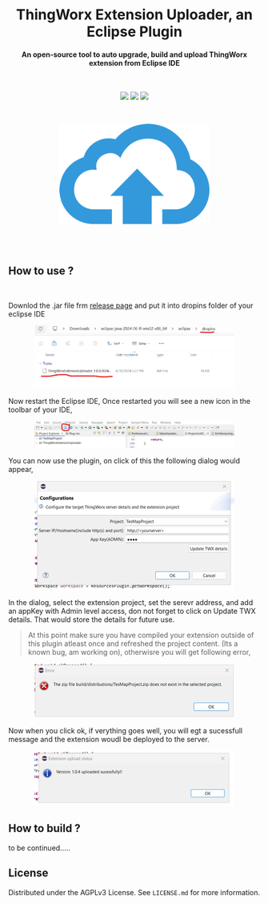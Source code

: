<h1  align="center" style="border-bottom: none">
    <b>
        ThingWorx Extension Uploader, an Eclipse Plugin
    </b>
</h1>
    <h4 align="center">An open-source tool to auto upgrade, build and upload ThingWorx extension from Eclipse IDE</h4>
<br/>
<p align="center">
<img src="https://sonarcloud.io/api/project_badges/measure?project=WGLabz_kafka-explorer&metric=code_smells" />
<img src="https://sonarcloud.io/api/project_badges/measure?project=WGLabz_kafka-explorer&metric=sqale_rating" />
<img src="https://sonarcloud.io/api/project_badges/measure?project=WGLabz_kafka-explorer&metric=bugs" />
</p>
<br/>
<p align="center"><img src=".assets/icon.png" alt="Kafka Explorer" width="300px" height="200px"/></p>
<br/>
<br/>

## How to use ?
<br/>

Downlod the .jar file frm [release page](https://github.com/WGLabz/ThingWorxExtensionUploader/releases) and put it into dropins folder of your eclipse IDE

<p align="center"><img src=".assets/1.png" alt="Kafka Explorer" width="400" /></p>

Now restart the Eclipse IDE, Once restarted you will see a new icon in the toolbar of your IDE,

<p align="center"><img src=".assets/2.png" alt="Kafka Explorer" width="400" /></p>

You can now use the plugin, on click of this the following dialog would appear,
<p align="center"><img src=".assets/3.png" alt="Kafka Explorer" width="400" /></p>

In the dialog, select the extension project, set the serevr address, and add an appKey with Admin level access, don not forget to click on Update TWX details. That would store the details for future use.


> At this point make sure you have compiled your extension outside of this plugin atleast once and refreshed the project content. (Its a known bug, am working on), otherwisre you will get following error,
<p align="center"><img src=".assets/4.png" alt="Kafka Explorer" width="400" /></p>



Now when you click ok, if verything goes well, you will egt a sucessfull message and the extension woudl be deployed to the server.
<p align="center"><img src=".assets/5.png" alt="Kafka Explorer" width="400" /></p>


## How to build ?


to be continued.....


## License

Distributed under the AGPLv3 License. See `LICENSE.md` for more information.

<br/>